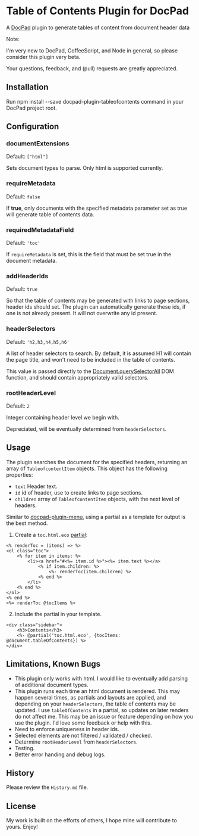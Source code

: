 # Table of Contents Plugin for DocPad
A [DocPad](https://docpad.org) plugin to generate tables of content from document header data

Note:

I'm very new to DocPad, CoffeeScript, and Node in general, so please consider this plugin very beta.

Your questions, feedback, and (pull) requests are greatly appreciated.

## Installation

Run npm install --save docpad-plugin-tableofcontents command in your DocPad project root.


## Configuration

### documentExtensions

Default: `["html"]`

Sets document types to parse. Only html is supported currently. 

### requireMetadata

Default: `false`

If **true**, only documents with the specified metadata parameter set as true will generate table of contents data.

### requiredMetadataField

Default: `'toc'`

If `requireMetadata` is set, this is the field that must be set true in the document metadata.

### addHeaderIds

Default: `true`

So that the table of contents may be generated with links to page sections, header ids should set. The plugin can automatically generate these ids, if one is not already present. It will not overwrite any id present.

### headerSelectors

Default: `'h2,h3,h4,h5,h6'`

A list of header selectors to search. By default, it is assumed H1 will contain the page title, and won't need to be included in the table of contents. 

This value is passed directly to the [Document.querySelectorAll](https://developer.mozilla.org/en-US/docs/DOM/Document.querySelectorAll) DOM function, and should contain appropriately valid selectors.

### rootHeaderLevel

Default: `2`

Integer containing header level we begin with. 

Depreciated, will be eventually determined from `headerSelectors`.


## Usage

The plugin searches the document for the specified headers, returning an array of `TableofcontentItem` objects. This object has the following properties:

- `text` Header text.
- `id` id of header, use to create links to page sections.
- `children` array of `TableofcontentItem` objects, with the next level of headers. 

Similar to [docpad-plugin-menu](https://github.com/sergeche/docpad-plugin-menu), using a partial as a template for output is the best method.

1. Create a `toc.html.eco` [partial](https://github.com/docpad/docpad-plugin-partials):

```
<% renderToc = (items) => %>
<ol class="toc">
    <% for item in items: %>
        <li><a href="#<%= item.id %>"><%= item.text %></a>
            <% if item.children: %>
                <%- renderToc(item.children) %>
            <% end %>
        </li>
    <% end %>
</ol>
<% end %>
<%= renderToc @tocItems %>
```

2. Include the partial in your template.

```
<div class="sidebar">
    <h3>Contents</h3>
    <%- @partial('toc.html.eco', {tocItems: @document.tableOfContents}) %>
</div>
```


## Limitations, Known Bugs

- This plugin only works with html. I would like to eventually add parsing of additional document types.
- This plugin runs each time an html document is rendered. This may happen several times, as partials and layouts are applied, and depending on your `headerSelectors`, the table of contents may be updated. I use `tableOfContents` in a partial, so updates on later renders do not affect me. This may be an issue or feature depending on how you use the plugin. I'd love some feedback or help with this.
- Need to enforce uniqueness in header ids. 
- Selected elements are not filtered / validated / checked.
- Determine `rootHeaderLevel` from `headerSelectors`.
- Testing.
- Better error handing and debug logs.

## History

Please review the `History.md` file.


## License

My work is built on the efforts of others, I hope mine will contribute to yours. Enjoy!
